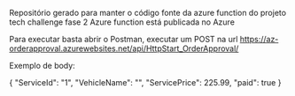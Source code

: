Repositório gerado para manter o código fonte da azure function do projeto tech challenge fase 2
Azure function está publicada no Azure

Para executar basta abrir o Postman, executar um POST na url https://az-orderapproval.azurewebsites.net/api/HttpStart_OrderApproval/

Exemplo de body:

{
    "ServiceId": "1",
    "VehicleName": "",
    "ServicePrice": 225.99,
    "paid": true
}
